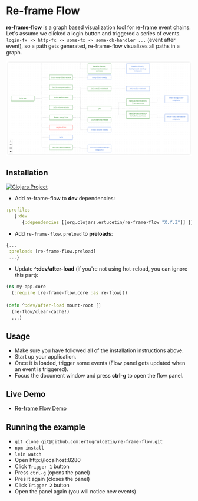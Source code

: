 # Re-frame Flow

**re-frame-flow** is a graph based visualization tool for re-frame event chains. Let's assume we clicked a login button and triggered a series of events. `login-fx -> http-fx -> some-fx -> some-db-handler ...` (event after event), so a path gets generated, re-frame-flow visualizes all paths in a graph.

![Re-frame Flow](imgs/re-frame-flow-example.png)


## Installation
[![Clojars Project](https://clojars.org/org.clojars.ertucetin/re-frame-flow/latest-version.svg)](https://clojars.org/org.clojars.ertucetin/re-frame-flow)


- Add re-frame-flow to **dev** dependencies:
```clojure
:profiles
   {:dev
      {:dependencies [[org.clojars.ertucetin/re-frame-flow "X.Y.Z"]] }}
```

- Add `re-frame-flow.preload` to **preloads**:
```clojure
{...
 :preloads [re-frame-flow.preload]
 ...}
```

- Update **^:dev/after-load** (if you're not using hot-reload, you can ignore this part):
```clojure
(ns my-app.core
  (:require [re-frame-flow.core :as re-flow]))

(defn ^:dev/after-load mount-root []
  (re-flow/clear-cache!)
  ...)
```

## Usage
- Make sure you have followed all of the installation instructions above.
- Start up your application.
- Once it is loaded, trigger some events (Flow panel gets updated when an event is triggered).
- Focus the document window and press **ctrl-g** to open the flow panel.

## Live Demo

- [Re-frame Flow Demo](https://ertugrulcetin.github.io/re-frame-flow-demo/index.html)

## Running the example
- `git clone git@github.com:ertugrulcetin/re-frame-flow.git`
- `npm install`
- `lein watch`
- Open http://localhost:8280
- Click `Trigger 1` button
- Press `ctrl-g` (opens the panel)
- Pres it again (closes the panel)
- Click `Trigger 2` button
- Open the panel again (you will notice new events)
